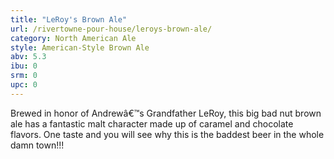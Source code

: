 ```yaml
---
title: "LeRoy's Brown Ale"
url: /rivertowne-pour-house/leroys-brown-ale/
category: North American Ale
style: American-Style Brown Ale
abv: 5.3
ibu: 0
srm: 0
upc: 0
---
```

Brewed in honor of Andrewâ€™s Grandfather LeRoy, this big bad nut brown ale has a fantastic malt character made up of caramel and chocolate flavors. One taste and you will see why this is the baddest beer in the whole damn town!!!
